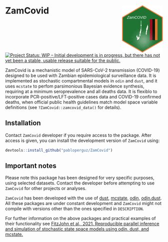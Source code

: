 # ZamCovid <img src='man/figures/logo.png' align="right" height="150.5" />

<!-- badges: start -->
[![Project Status: WIP – Initial development is in progress, but there has not yet been a stable, usable release suitable for the public.](https://www.repostatus.org/badges/latest/wip.svg)](https://www.repostatus.org/#wip)
<!-- badges: end -->

ZamCovid is a mechanistic model of SARS-CoV-2 transmission (COVID-19) designed to be used with Zambian epidemiological surveillance data. It is implemented as stochastic compartmental models in `odin` and `dust`, and it uses `mcstate` to perfom parsimonious Bayesian evidence synthesis, requiring at a minimum seroprevalence and all deaths data. It is flexiblo to incorporate PCR-positive/LFT-positive cases data and COVID-19 confirmed deaths, when official public health guidelines match model space variable definitions (see `?ZamCovid::zamcovid_data()` for details).

## Installation

Contact `ZamCovid` developer if you require access to the package. After access is given, you can install the development version of `ZamCovid` using:

``` r
devtools::install_github("pabloperguz/ZamCovid")
```

## Important notes

Please note this package has been designed for very specific purposes, using selected datasets. Contact the developer before attempting to use `ZamCovid` for other projects or analyses.

`ZamCovid` has been developed with the use of [dust](https://mrc-ide.github.io/dust/), [mcstate](https://mrc-ide.github.io/mcstate/), [odin](https://mrc-ide.github.io/odin/), [odin.dust](https://mrc-ide.github.io/odin/). All these packages are under constant development and `ZamCovid` might not compile with versions other than the ones specified in `DESCRIPTION`.

For further information on the above packages and practical examples of their functionality see [FitzJohn et al., 2021. Reproducible parallel inference and simulation of stochastic state space models using odin, dust, and mcstate.](https://wellcomeopenresearch.org/articles/5-288/v2)

